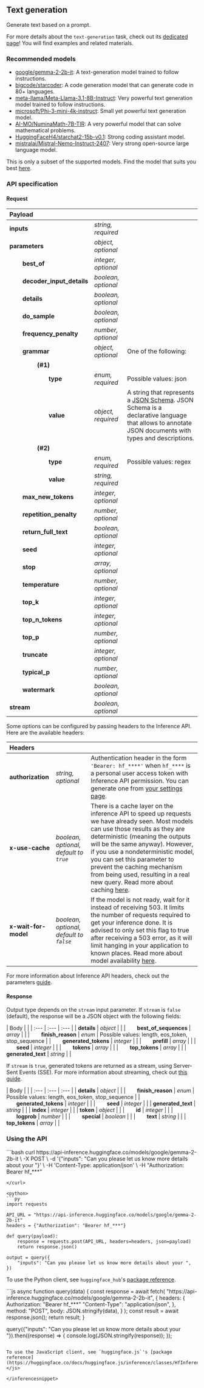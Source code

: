 ## Text generation

Generate text based on a prompt.

<Tip>

For more details about the `text-generation` task, check out its [dedicated page](https://huggingface.co/tasks/text-generation)! You will find examples and related materials.

</Tip>

### Recommended models

- [google/gemma-2-2b-it](https://huggingface.co/google/gemma-2-2b-it): A text-generation model trained to follow instructions.
- [bigcode/starcoder](https://huggingface.co/bigcode/starcoder): A code generation model that can generate code in 80+ languages.
- [meta-llama/Meta-Llama-3.1-8B-Instruct](https://huggingface.co/meta-llama/Meta-Llama-3.1-8B-Instruct): Very powerful text generation model trained to follow instructions.
- [microsoft/Phi-3-mini-4k-instruct](https://huggingface.co/microsoft/Phi-3-mini-4k-instruct): Small yet powerful text generation model.
- [AI-MO/NuminaMath-7B-TIR](https://huggingface.co/AI-MO/NuminaMath-7B-TIR): A very powerful model that can solve mathematical problems.
- [HuggingFaceH4/starchat2-15b-v0.1](https://huggingface.co/HuggingFaceH4/starchat2-15b-v0.1): Strong coding assistant model.
- [mistralai/Mistral-Nemo-Instruct-2407](https://huggingface.co/mistralai/Mistral-Nemo-Instruct-2407): Very strong open-source large language model.

This is only a subset of the supported models. Find the model that suits you best [here](https://huggingface.co/models?inference=warm&pipeline_tag=text-generation&sort=trending).

### API specification

#### Request

| Payload |  |  |
| :--- | :--- | :--- |
| **inputs** | _string, required_ |  |
| **parameters** | _object, optional_ |  |
| **&nbsp;&nbsp;&nbsp;&nbsp;&nbsp;&nbsp;&nbsp;&nbsp;best_of** | _integer, optional_ |  |
| **&nbsp;&nbsp;&nbsp;&nbsp;&nbsp;&nbsp;&nbsp;&nbsp;decoder_input_details** | _boolean, optional_ |  |
| **&nbsp;&nbsp;&nbsp;&nbsp;&nbsp;&nbsp;&nbsp;&nbsp;details** | _boolean, optional_ |  |
| **&nbsp;&nbsp;&nbsp;&nbsp;&nbsp;&nbsp;&nbsp;&nbsp;do_sample** | _boolean, optional_ |  |
| **&nbsp;&nbsp;&nbsp;&nbsp;&nbsp;&nbsp;&nbsp;&nbsp;frequency_penalty** | _number, optional_ |  |
| **&nbsp;&nbsp;&nbsp;&nbsp;&nbsp;&nbsp;&nbsp;&nbsp;grammar** | _object, optional_ | One of the following: |
| **&nbsp;&nbsp;&nbsp;&nbsp;&nbsp;&nbsp;&nbsp;&nbsp;&nbsp;&nbsp;&nbsp;&nbsp;&nbsp;&nbsp;&nbsp;&nbsp;&nbsp;(#1)** |  |  |
| **&nbsp;&nbsp;&nbsp;&nbsp;&nbsp;&nbsp;&nbsp;&nbsp;&nbsp;&nbsp;&nbsp;&nbsp;&nbsp;&nbsp;&nbsp;&nbsp;&nbsp;&nbsp;&nbsp;&nbsp;&nbsp;&nbsp;&nbsp;&nbsp;type** | _enum, required_ | Possible values: json |
| **&nbsp;&nbsp;&nbsp;&nbsp;&nbsp;&nbsp;&nbsp;&nbsp;&nbsp;&nbsp;&nbsp;&nbsp;&nbsp;&nbsp;&nbsp;&nbsp;&nbsp;&nbsp;&nbsp;&nbsp;&nbsp;&nbsp;&nbsp;&nbsp;value** | _object, required_ | A string that represents a [JSON Schema](https://json-schema.org/).  JSON Schema is a declarative language that allows to annotate JSON documents with types and descriptions. |
| **&nbsp;&nbsp;&nbsp;&nbsp;&nbsp;&nbsp;&nbsp;&nbsp;&nbsp;&nbsp;&nbsp;&nbsp;&nbsp;&nbsp;&nbsp;&nbsp;&nbsp;(#2)** |  |  |
| **&nbsp;&nbsp;&nbsp;&nbsp;&nbsp;&nbsp;&nbsp;&nbsp;&nbsp;&nbsp;&nbsp;&nbsp;&nbsp;&nbsp;&nbsp;&nbsp;&nbsp;&nbsp;&nbsp;&nbsp;&nbsp;&nbsp;&nbsp;&nbsp;type** | _enum, required_ | Possible values: regex |
| **&nbsp;&nbsp;&nbsp;&nbsp;&nbsp;&nbsp;&nbsp;&nbsp;&nbsp;&nbsp;&nbsp;&nbsp;&nbsp;&nbsp;&nbsp;&nbsp;&nbsp;&nbsp;&nbsp;&nbsp;&nbsp;&nbsp;&nbsp;&nbsp;value** | _string, required_ |  |
| **&nbsp;&nbsp;&nbsp;&nbsp;&nbsp;&nbsp;&nbsp;&nbsp;max_new_tokens** | _integer, optional_ |  |
| **&nbsp;&nbsp;&nbsp;&nbsp;&nbsp;&nbsp;&nbsp;&nbsp;repetition_penalty** | _number, optional_ |  |
| **&nbsp;&nbsp;&nbsp;&nbsp;&nbsp;&nbsp;&nbsp;&nbsp;return_full_text** | _boolean, optional_ |  |
| **&nbsp;&nbsp;&nbsp;&nbsp;&nbsp;&nbsp;&nbsp;&nbsp;seed** | _integer, optional_ |  |
| **&nbsp;&nbsp;&nbsp;&nbsp;&nbsp;&nbsp;&nbsp;&nbsp;stop** | _array, optional_ |  |
| **&nbsp;&nbsp;&nbsp;&nbsp;&nbsp;&nbsp;&nbsp;&nbsp;temperature** | _number, optional_ |  |
| **&nbsp;&nbsp;&nbsp;&nbsp;&nbsp;&nbsp;&nbsp;&nbsp;top_k** | _integer, optional_ |  |
| **&nbsp;&nbsp;&nbsp;&nbsp;&nbsp;&nbsp;&nbsp;&nbsp;top_n_tokens** | _integer, optional_ |  |
| **&nbsp;&nbsp;&nbsp;&nbsp;&nbsp;&nbsp;&nbsp;&nbsp;top_p** | _number, optional_ |  |
| **&nbsp;&nbsp;&nbsp;&nbsp;&nbsp;&nbsp;&nbsp;&nbsp;truncate** | _integer, optional_ |  |
| **&nbsp;&nbsp;&nbsp;&nbsp;&nbsp;&nbsp;&nbsp;&nbsp;typical_p** | _number, optional_ |  |
| **&nbsp;&nbsp;&nbsp;&nbsp;&nbsp;&nbsp;&nbsp;&nbsp;watermark** | _boolean, optional_ |  |
| **stream** | _boolean, optional_ |  |


Some options can be configured by passing headers to the Inference API. Here are the available headers:

| Headers |   |    |
| :--- | :--- | :--- |
| **authorization** | _string, optional_ | Authentication header in the form `'Bearer: hf_****'` when `hf_****` is a personal user access token with Inference API permission. You can generate one from [your settings page](https://huggingface.co/settings/tokens). |
| **x-use-cache** | _boolean, optional, default to `true`_ | There is a cache layer on the inference API to speed up requests we have already seen. Most models can use those results as they are deterministic (meaning the outputs will be the same anyway). However, if you use a nondeterministic model, you can set this parameter to prevent the caching mechanism from being used, resulting in a real new query. Read more about caching [here](../parameters#caching]). |
| **x-wait-for-model** | _boolean, optional, default to `false`_ | If the model is not ready, wait for it instead of receiving 503. It limits the number of requests required to get your inference done. It is advised to only set this flag to true after receiving a 503 error, as it will limit hanging in your application to known places. Read more about model availability [here](../overview#eligibility]). |

For more information about Inference API headers, check out the parameters [guide](../parameters).

#### Response

Output type depends on the `stream` input parameter.
If `stream` is `false` (default), the response will be a JSON object with the following fields:

| Body |  |
| :--- | :--- | :--- |
| **details** | _object_ |  |
| **&nbsp;&nbsp;&nbsp;&nbsp;&nbsp;&nbsp;&nbsp;&nbsp;best_of_sequences** | _array_ |  |
| **&nbsp;&nbsp;&nbsp;&nbsp;&nbsp;&nbsp;&nbsp;&nbsp;finish_reason** | _enum_ | Possible values: length, eos_token, stop_sequence |
| **&nbsp;&nbsp;&nbsp;&nbsp;&nbsp;&nbsp;&nbsp;&nbsp;generated_tokens** | _integer_ |  |
| **&nbsp;&nbsp;&nbsp;&nbsp;&nbsp;&nbsp;&nbsp;&nbsp;prefill** | _array_ |  |
| **&nbsp;&nbsp;&nbsp;&nbsp;&nbsp;&nbsp;&nbsp;&nbsp;seed** | _integer_ |  |
| **&nbsp;&nbsp;&nbsp;&nbsp;&nbsp;&nbsp;&nbsp;&nbsp;tokens** | _array_ |  |
| **&nbsp;&nbsp;&nbsp;&nbsp;&nbsp;&nbsp;&nbsp;&nbsp;top_tokens** | _array_ |  |
| **generated_text** | _string_ |  |


If `stream` is `true`, generated tokens are returned as a stream, using Server-Sent Events (SSE).
For more information about streaming, check out [this guide](https://huggingface.co/docs/text-generation-inference/conceptual/streaming).

| Body |  |
| :--- | :--- | :--- |
| **details** | _object_ |  |
| **&nbsp;&nbsp;&nbsp;&nbsp;&nbsp;&nbsp;&nbsp;&nbsp;finish_reason** | _enum_ | Possible values: length, eos_token, stop_sequence |
| **&nbsp;&nbsp;&nbsp;&nbsp;&nbsp;&nbsp;&nbsp;&nbsp;generated_tokens** | _integer_ |  |
| **&nbsp;&nbsp;&nbsp;&nbsp;&nbsp;&nbsp;&nbsp;&nbsp;seed** | _integer_ |  |
| **generated_text** | _string_ |  |
| **index** | _integer_ |  |
| **token** | _object_ |  |
| **&nbsp;&nbsp;&nbsp;&nbsp;&nbsp;&nbsp;&nbsp;&nbsp;id** | _integer_ |  |
| **&nbsp;&nbsp;&nbsp;&nbsp;&nbsp;&nbsp;&nbsp;&nbsp;logprob** | _number_ |  |
| **&nbsp;&nbsp;&nbsp;&nbsp;&nbsp;&nbsp;&nbsp;&nbsp;special** | _boolean_ |  |
| **&nbsp;&nbsp;&nbsp;&nbsp;&nbsp;&nbsp;&nbsp;&nbsp;text** | _string_ |  |
| **top_tokens** | _array_ |  |


### Using the API


<inferencesnippet>

<curl>
```bash
curl https://api-inference.huggingface.co/models/google/gemma-2-2b-it \
	-X POST \
	-d '{"inputs": "Can you please let us know more details about your "}' \
	-H 'Content-Type: application/json' \
	-H "Authorization: Bearer hf_***"

```
</curl>

<python>
```py
import requests

API_URL = "https://api-inference.huggingface.co/models/google/gemma-2-2b-it"
headers = {"Authorization": "Bearer hf_***"}

def query(payload):
	response = requests.post(API_URL, headers=headers, json=payload)
	return response.json()
	
output = query({
	"inputs": "Can you please let us know more details about your ",
})
```

To use the Python client, see `huggingface_hub`'s [package reference](https://huggingface.co/docs/huggingface_hub/package_reference/inference_client#huggingface_hub.InferenceClient.text_generation).
</python>

<js>
```js
async function query(data) {
	const response = await fetch(
		"https://api-inference.huggingface.co/models/google/gemma-2-2b-it",
		{
			headers: {
				Authorization: "Bearer hf_***"
				"Content-Type": "application/json",
			},
			method: "POST",
			body: JSON.stringify(data),
		}
	);
	const result = await response.json();
	return result;
}

query({"inputs": "Can you please let us know more details about your "}).then((response) => {
	console.log(JSON.stringify(response));
});
```

To use the JavaScript client, see `huggingface.js`'s [package reference](https://huggingface.co/docs/huggingface.js/inference/classes/HfInference#textgeneration).
</js>

</inferencesnippet>


